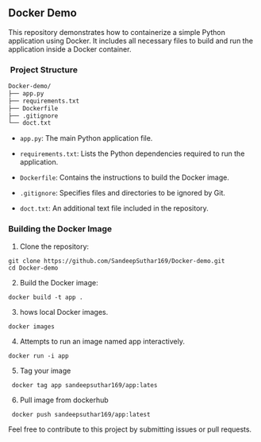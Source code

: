 ## Docker Demo
This repository demonstrates how to containerize a simple Python application using Docker. It includes all necessary files to build and run the application inside a Docker container.

### ​ Project Structure

```bash
Docker-demo/
├── app.py
├── requirements.txt
├── Dockerfile
├── .gitignore
└── doct.txt


```

- `app.py`: The main Python application file.

- `requirements.txt`: Lists the Python dependencies required to run the application.

- `Dockerfile`: Contains the instructions to build the Docker image.

- `.gitignore`: Specifies files and directories to be ignored by Git.

- `doct.txt`: An additional text file included in the repository.

### Building the Docker Image
1. Clone the repository:

```
git clone https://github.com/SandeepSuthar169/Docker-demo.git
cd Docker-demo
```
2. Build the Docker image:
```
docker build -t app .
```
3.  hows local Docker images.
```
docker images                             
```
4. Attempts to run an image named app interactively.
```
docker run -i app  
```
5. Tag your image
```
 docker tag app sandeepsuthar169/app:lates
```
6. Pull image from dockerhub
```
 docker push sandeepsuthar169/app:latest
```

Feel free to contribute to this project by submitting issues or pull requests.
